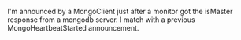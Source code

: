 I'm announced by a MongoClient just after a monitor got the isMaster response from a mongodb server. I match with a previous MongoHeartbeatStarted announcement.